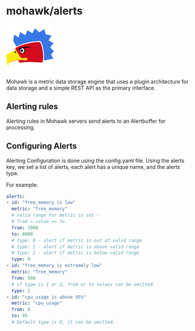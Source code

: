 # mohawk/alerts

![Mohawk](/images/logo-128.png?raw=true "Mohawk Logo")

Mohawk is a metric data storage engine that uses a plugin architecture for data storage and a simple REST API as the primary interface.

## Alerting rules

Alerting rules in Mohawk servers send alerts to an Alertbuffer for processing.

## Configuring Alerts

Alerting Configuration is done using the config.yaml file.
Using the alerts key, we set a list of alerts, each alert has a unique name, and the alerts type.

For example:

```yaml
alerts:
- id: "free_memory is low"
  metric: "free_memory"
  # valid range for metric is set -
  # from > value <= to
  from: 1000
  to: 8000
  # type: 0 - alert if metric is out of valid range
  # type: 1 - alert if metric is above valid range
  # type: 2 - alert if metric is below valid range
  type: 0
- id: "free_memory is extremely low"
  metric: "free_memory"
  from: 500
  # if type is 1 or 2, from or to values can be omitted.
  type: 2
- id: "cpu_usage is above 95%"
  metric: "cpu_usage"
  from: 0
  to: 95
  # Default type is 0, it can be omitted.
```
